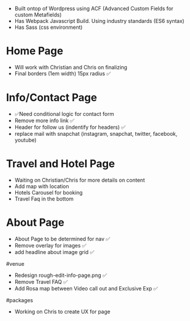 - Built ontop of Wordpress using ACF (Advanced Custom Fields for custom Metafields)
- Has Webpack Javascript Build. Using industry standards (ES6 syntax)
- Has Sass (css environment)



# Home Page
- Will work with Christian and Chris on finalizing
- Final borders (1em width) 15px radius ✅

# Info/Contact Page
- ✅Need conditional logic for contact form
- Remove more info link  ✅
- Header for follow us (indentify for headers) ✅
- replace mail with snapchat (instagram, snapchat, twitter, facebook, youtube)

# Travel and Hotel Page
- Waiting on Christian/Chris for more details on content
- Add map with location 
- Hotels Carousel for booking 
- Travel Faq in the bottom

# About Page
- About Page to be determined for nav ✅
- Remove overlay for images ✅
- add headline about image grid ✅

#venue 
- Redesign rough-edit-info-page.png ✅
- Remove Travel FAQ ✅
- Add Rosa map between Video call out and Exclusive Exp ✅

#packages
- Working on Chris to create UX for page
